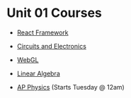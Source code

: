# Unit 01 Courses

* [React Framework](http://www.reactjsprogram.com/)

* [Circuits and Electronics](https://courses.edx.org/courses/course-v1:MITx+6.002.1x_1+2T2016/info)

* [WebGL](https://webglfundamentals.org/)

* [Linear Algebra](https://courses.edx.org/courses/course-v1:UTAustinX+UT.5.04x+3T2016/info)

* [AP Physics](https://courses.edx.org/dashboard) (Starts Tuesday @ 12am)

